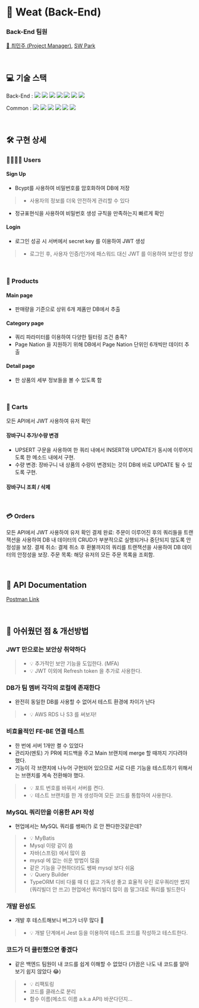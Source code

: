 # 🥩 Weat (Back-End)
### Back-End 팀원

[👑 최민주 (Project Manager)](https://github.com/Judy-Choi), [SW Park](https://github.com/Jetkick)

<br>

## 💻 기술 스택

Back-End : 
<img src="https://img.shields.io/badge/Node.js-339933?style=flat&amp;logo=Node.js&amp;logoColor=white">
<img src="https://img.shields.io/badge/Nodemon-76D04B?style=flat&amp;logo=Nodemon&amp;logoColor=white">
<img src="https://img.shields.io/badge/Express-000000?style=flat&amp;logo=Express&amp;logoColor=white">
<img src="https://img.shields.io/badge/MySQL-4479A1?style=flat&amp;logo=MySQL&amp;logoColor=white">
<img src="https://img.shields.io/badge/JWT-CC6699?style=flat&amp;logo=JSON&amp;logoColor=white">
<img src="https://img.shields.io/badge/Dbmate-009DC7?style=flat&amp;logo=Bcrypt&amp;logoColor=white">
<img src="https://img.shields.io/badge/Bcrypt-CA424?style=flat&amp;logo=Bcrypt&amp;logoColor=white">

Common : 
<img src="https://img.shields.io/badge/Git-F05032?style=flat&amp;logo=Git&amp;logoColor=white">
<img src="https://img.shields.io/badge/GitHub-181717?style=flat&amp;logo=GitHub&amp;logoColor=white">
<img src="https://img.shields.io/badge/Prettier-F7B93E?style=flat&amp;logo=prettier&amp;logoColor=white">
<img src="https://img.shields.io/badge/RestfulAPI-F7533E?style=flat&amp;logo=RestfulAPII&amp;logoColor=white">
<img src="https://img.shields.io/badge/VSCode-007ACC?style=flat&amp;logo=Visual Studio Code&amp;logoColor=white">
<img src="https://img.shields.io/badge/Postman-FF6C37?style=flat&amp;logo=Postman Code&amp;logoColor=white">

<br>

## 🛠️ 구현 상세

### 👨‍👩‍👧‍👦 Users
#### Sign Up
- Bcypt를 사용하여 비밀번호를 암호화하여 DB에 저장
>- 사용자의 정보를 더욱 안전하게 관리할 수 있다
- 정규표현식을 사용하여 비밀번호 생성 규칙을 만족하는지 빠르게 확인

#### Login
- 로그인 성공 시 서버에서 secret key 를 이용하여 JWT 생성
>- 로그인 후, 사용자 인증/인가에 패스워드 대신 JWT 를 이용하여 보안성 향상

<br>

### 🍖 Products
#### Main page
- 판매량을 기준으로 상위 6개 제품만 DB에서 추출
#### Category page
- 쿼리 파라미터를 이용하여 다양한 필터링 조건 충족?
- Page Nation 을 지원하기 위해 DB에서 Page Nation 단위인 6개씩만 데이터 추출
#### Detail page
- 한 상품의 세부 정보들을 볼 수 있도록 함

<br>

### 🛒 Carts

모든 API에서 JWT 사용하여 유저 확인
#### 장바구니 추가/수량 변경
- UPSERT 구문을 사용하여 한 쿼리 내에서 INSERT와 UPDATE가 동시에 이루어지도록 한 메소드 내에서 구현.
- 수량 변경: 장바구니 내 상품의 수량이 변경되는 것이 DB에 바로 UPDATE 될 수 있도록 구현.
#### 장바구니 조회 / 삭제

<br>

### 💳 Orders
모든 API에서 JWT 사용하여 유저 확인
결제 완료: 주문이 이루어진 후의 쿼리들을 트랜잭션을 사용하여 DB 내 데이터의 CRUD가 부분적으로 실행되거나 중단되지 않도록 안정성을 보장.
결제 취소: 결제 취소 후 환불까지의 쿼리를 트랜잭션을 사용하여 DB 데이터의 안정성을 보장.
주문 목록: 해당 유저의 모든 주문 목록을 조회함.

<br>

## 📑 API Documentation
[Postman Link](https://documenter.getpostman.com/view/24998473/2s8Z76x9km)

<br>

## 🤔 아쉬웠던 점 & 개선방법
### JWT 만으로는 보안상 취약하다
>- 💡 추가적인 보안 기능을 도입한다. (MFA)
>- 💡 JWT 이외에 Refresh token 을 추가로 사용한다.

### DB가 팀 멤버 각각의 로컬에 존재한다
- 완전히 동일한 DB를 사용할 수 없어서 테스트 환경에 차이가 난다
>- 💡 AWS RDS 나 S3 를 써보자!

### 비효율적인 FE-BE 연결 테스트
- 한 번에 서버 1개만 켤 수 있었다
- 관리자(멘토) 가 PR에 피드백을 주고 Main 브랜치에 merge 할 때까지 기다려야 했다.
- 기능이 각 브랜치에 나누어 구현되어 있으므로 서로 다른 기능을 테스트하기 위해서는 브랜치를 계속 전환해야 했다.
>- 💡 포트 번호를 바꿔서 서버를 켠다.
>- 💡 테스트 브랜치를 한 개 생성하여 모든 코드를 통합하여 사용한다.

### MySQL 쿼리만을 이용한 API 작성 
- 현업에서는 MySQL 쿼리를 쌩짜(?) 로 안 짠다한것같은데?
>- 💡 MyBatis
>- Mysql 이랑 같이 씀
>- 자바(스프링) 에서 많이 씀
>- mysql 에 없는 쉬운 방법이 많음
>- 같은 기능을 구현하더라도 쌩짜 mysql 보다 쉬움
>- 💡 Query Builder
>- TypeORM
디비 다룰 때 더 쉽고 가독성 좋고 효율적
우린 로우쿼리만 썼지 (쿼리빌더 안 쓰고)
현업에선 쿼리빌더 많이 씀
말그대로 쿼리를 빌드한다

### 개발 완성도
- 개발 후 테스트해보니 버그가 너무 많다 🐞
>- 💡 개발 단계에서 Jest 등을 이용하여 테스트 코드를 작성하고 테스트한다.

### 코드가 더 클린했으면 좋겠다
- 같은 백엔드 팀원이 내 코드를 쉽게 이해할 수 없었다 (가끔은 나도 내 코드를 알아보기 쉽지 않았다 😂)
>- 💡 리팩토링
>- 코드를 클래스로 분리
>- 함수 이름(메소드 이름 a.k.a API) 바꾼다던지…
